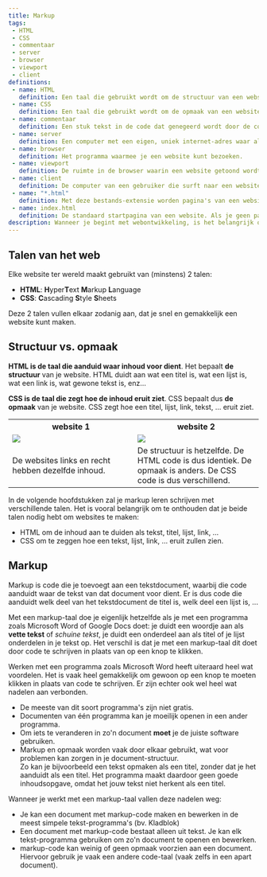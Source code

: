 ```yaml
---
title: Markup
tags: 
 - HTML
 - CSS
 - commentaar
 - server
 - browser
 - viewport
 - client
definitions:
 - name: HTML
   definition: Een taal die gebruikt wordt om de structuur van een website te bepalen.
 - name: CSS
   definition: Een taal die gebruikt wordt om de opmaak van een website te bepalen.
 - name: commentaar
   definition: Een stuk tekst in de code dat genegeerd wordt door de computer. Dit kan gebruikt worden om extra uitleg bij code te geven.
 - name: server
   definition: Een computer met een eigen, uniek internet-adres waar alle code en bestanden van een website zijn opgeslagen.
 - name: browser
   definition: Het programma waarmee je een website kunt bezoeken.
 - name: viewport
   definition: De ruimte in de browser waarin een website getoond wordt.
 - name: client
   definition: De computer van een gebruiker die surft naar een website.
 - name: "*.html"
   definition: Met deze bestands-extensie worden pagina's van een website opgeslagen als document.
 - name: index.html
   definition: De standaard startpagina van een website. Als je geen pagina meegeeft aan het adres van de website, wordt deze pagina automatisch geladen.
description: Wanneer je begint met webontwikkeling, is het belangrijk om het verschil te kennen tussen structuur en opmaak. Ook de termen server, client en browser mogen je niet vreemd zijn. In dit hoofdstuk wordt dus een algemene inleiding gegeven hoe websites worden ontwikkeld, en wat je hiervoor allemaal nodig hebt.
---
```



## Talen van het web

Elke website ter wereld maakt gebruikt van (minstens) 2 talen:

*   **HTML**: **H**yper**T**ext **M**arkup **L**anguage
*   **CSS**: **C**ascading **S**tyle **S**heets

Deze 2 talen vullen elkaar zodanig aan, dat je snel en gemakkelijk een website kunt maken.


## Structuur vs. opmaak

**HTML is de taal die aanduid waar inhoud voor dient**. Het bepaalt **de structuur** van je website. HTML duidt aan wat een titel is, wat een lijst is, wat een link is, wat gewone tekst is, enz...

**CSS is de taal die zegt hoe de inhoud eruit ziet**. CSS bepaalt dus **de opmaak** van je website. CSS zegt hoe een titel, lijst, link, tekst, … eruit ziet. 

<table class="styledTable">
    <tr>
        <th style="width: 50%">
            website 1
        </th>
        <th style="width: 50%">
            website 2
        </th>
    </tr>
    <tr>
        <td><img src="{{ site.baseurl }}/assets/img/websites-maken-1.jpg"></td>
        <td><img src="{{ site.baseurl }}/assets/img/websites-maken-2.jpg"></td>
    </tr>
    <tr>
        <td>De websites links en recht hebben dezelfde inhoud.</td>
        <td>De structuur is hetzelfde. De HTML code is dus identiek. De opmaak is anders. De CSS code is dus verschillend.</td>
    </tr>
</table>



In de volgende hoofdstukken zal je markup leren schrijven met verschillende talen. Het is vooral belangrijk om te onthouden dat je beide talen nodig hebt om websites te maken:

*   HTML om de inhoud aan te duiden als tekst, titel, lijst, link, …
*   CSS om te zeggen hoe een tekst, lijst, link, … eruit zullen zien.

## Markup

Markup is code die je toevoegt aan een tekstdocument, waarbij die code aanduidt waar de tekst van dat document voor dient. Er is dus code die aanduidt welk deel van het tekstdocument de titel is, welk deel een lijst is, ...

Met een markup-taal doe je eigenlijk hetzelfde als je met een programma zoals Microsoft Word of Google Docs doet: je duidt een woordje aan als **vette tekst** of _schuine tekst_, je duidt een onderdeel aan als titel of je lijst onderdelen in je tekst op. Het verschil is dat je met een markup-taal dit doet door code te schrijven in plaats van op een knop te klikken. 

Werken met een programma zoals Microsoft Word heeft uiteraard heel wat voordelen. Het is vaak heel gemakkelijk om gewoon op een knop te moeten klikken in plaats van code te schrijven. Er zijn echter ook wel heel wat nadelen aan verbonden.
 - De meeste van dit soort programma's zijn niet gratis.
 - Documenten van één programma kan je moeilijk openen in een ander programma.
 - Om iets te veranderen in zo'n document **moet** je de juiste software gebruiken.
 - Markup en opmaak worden vaak door elkaar gebruikt, wat voor problemen kan zorgen in je document-structuur.<br>
   Zo kan je bijvoorbeeld een tekst opmaken als een titel, zonder dat je het aanduidt als een titel. Het programma maakt daardoor geen goede inhoudsopgave, omdat het jouw tekst niet herkent als een titel.

Wanneer je werkt met een markup-taal vallen deze nadelen weg:
 - Je kan een document met markup-code maken en bewerken in de meest simpele tekst-programma's (bv. Kladblok)
 - Een document met markup-code bestaat alleen uit tekst. Je kan elk tekst-programma gebruiken om zo'n document te openen en bewerken.
 - markup-code kan weinig of geen opmaak voorzien aan een document. Hiervoor gebruik je vaak een andere code-taal (vaak zelfs in een apart document).
